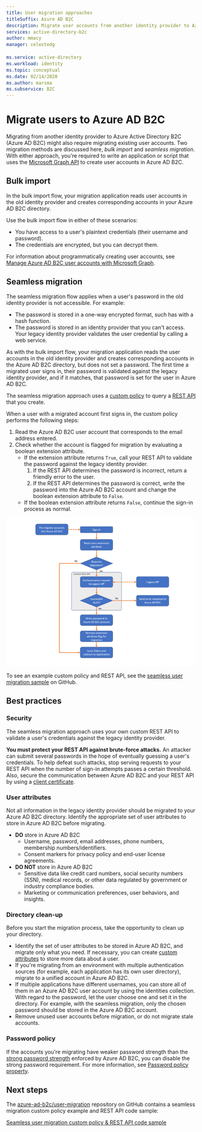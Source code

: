 ```yaml
---
title: User migration approaches
titleSuffix: Azure AD B2C
description: Migrate user accounts from another identity provider to Azure AD B2C by using the bulk import or seamless migration methods.
services: active-directory-b2c
author: mmacy
manager: celestedg

ms.service: active-directory
ms.workload: identity
ms.topic: conceptual
ms.date: 02/14/2020
ms.author: marsma
ms.subservice: B2C
---
```

# Migrate users to Azure AD B2C

Migrating from another identity provider to Azure Active Directory B2C (Azure AD B2C) might also require migrating existing user accounts. Two migration methods are discussed here, *bulk import* and *seamless migration*. With either approach, you're required to write an application or script that uses the [Microsoft Graph API](manage-user-accounts-graph-api.md) to create user accounts in Azure AD B2C.

## Bulk import

In the bulk import flow, your migration application reads user accounts in the old identity provider and creates corresponding accounts in your Azure AD B2C directory.

Use the bulk import flow in either of these scenarios:

- You have access to a user's plaintext credentials (their username and password).
- The credentials are encrypted, but you can decrypt them.

For information about programmatically creating user accounts, see [Manage Azure AD B2C user accounts with Microsoft Graph](manage-user-accounts-graph-api.md).

## Seamless migration

The seamless migration flow applies when a user's password in the old identity provider is not accessible. For example:

- The password is stored in a one-way encrypted format, such has with a hash function.
- The password is stored in an identity provider that you can't access. Your legacy identity provider validates the user credential by calling a web service.

As with the bulk import flow, your migration application reads the user accounts in the old identity provider and creates corresponding accounts in the Azure AD B2C directory, but does not set a password. The first time a migrated user signs in, their password is validated against the legacy identity provider, and if it matches, that password is set for the user in Azure AD B2C.

The seamless migration approach uses a [custom policy](restful-technical-profile.md) to query a [REST API](rest-api-claims-exchange-dotnet.md) that you create.

When a user with a migrated account first signs in, the custom policy performs the following steps:

1. Read the Azure AD B2C user account that corresponds to the email address entered.
1. Check whether the account is flagged for migration by evaluating a boolean extension attribute.
    - If the extension attribute returns `True`, call your REST API to validate the password against the legacy identity provider.
      1. If the REST API determines the password is incorrect, return a friendly error to the user.
      1. If the REST API determines the password is correct, write the password into the Azure AD B2C account and change the boolean extension attribute to `False`.
    - If the boolean extension attribute returns `False`, continue the sign-in process as normal.

![Seamless migration](./media/user-migration/diagram-01-seamless-migration.png)

To see an example custom policy and REST API, see the [seamless user migration sample](https://aka.ms/b2c-account-seamless-migration) on GitHub.

## Best practices

### Security

The seamless migration approach uses your own custom REST API to validate a user's credentials against the legacy identity provider.

**You must protect your REST API against brute-force attacks.** An attacker can submit several passwords in the hope of eventually guessing a user's credentials. To help defeat such attacks, stop serving requests to your REST API when the number of sign-in attempts passes a certain threshold. Also, secure the communication between Azure AD B2C and your REST API by using a [client certificate](secure-rest-api-dotnet-certificate-auth.md).

### User attributes

Not all information in the legacy identity provider should be migrated to your Azure AD B2C directory. Identify the appropriate set of user attributes to store in Azure AD B2C before migrating.

- **DO** store in Azure AD B2C
  - Username, password, email addresses, phone numbers, membership numbers/identifiers.
  - Consent markers for privacy policy and end-user license agreements.
- **DO NOT** store in Azure AD B2C
  - Sensitive data like credit card numbers, social security numbers (SSN), medical records, or other data regulated by government or industry compliance bodies.
  - Marketing or communication preferences, user behaviors, and insights.

### Directory clean-up

Before you start the migration process, take the opportunity to clean up your directory.

- Identify the set of user attributes to be stored in Azure AD B2C, and migrate only what you need. If necessary, you can create [custom attributes](custom-policy-custom-attributes.md) to store more data about a user.
- If you're migrating from an environment with multiple authentication sources (for example, each application has its own user directory), migrate to a unified account in Azure AD B2C.
- If multiple applications have different usernames, you can store all of them in an Azure AD B2C user account by using the identities collection. With regard to the password, let the user choose one and set it in the directory. For example, with the seamless migration, only the chosen password should be stored in the Azure AD B2C account.
- Remove unused user accounts before migration, or do not migrate stale accounts.

### Password policy

If the accounts you're migrating have weaker password strength than the [strong password strength](../active-directory/authentication/concept-sspr-policy.md) enforced by Azure AD B2C, you can disable the strong password requirement. For more information, see [Password policy property](manage-user-accounts-graph-api.md#password-policy-property).

## Next steps

The [azure-ad-b2c/user-migration](https://github.com/azure-ad-b2c/user-migration) repository on GitHub contains a seamless migration custom policy example and REST API code sample:

[Seamless user migration custom policy & REST API code sample](https://aka.ms/b2c-account-seamless-migration)
